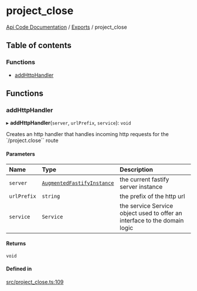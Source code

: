 # project\_close
 
[Api Code Documentation](../README.md) / [Exports](../modules.md) / project\_close

## Table of contents

### Functions

- [addHttpHandler](project_close.md#addhttphandler)

## Functions

### addHttpHandler

▸ **addHttpHandler**(`server`, `urlPrefix`, `service`): `void`

Creates an http handler that handles incoming http requests for the `/project.close`` route

#### Parameters

| Name | Type | Description |
| :------ | :------ | :------ |
| `server` | [`AugmentedFastifyInstance`](../interfaces/types.AugmentedFastifyInstance.md) | the current fastify server instance |
| `urlPrefix` | `string` | the prefix of the http url |
| `service` | `Service` | the service Service object used to offer an interface to the domain logic |

#### Returns

`void`

#### Defined in

[src/project_close.ts:109](https://github.com/openkfw/TruBudget/blob/965031f/api/src/project_close.ts#L109)
